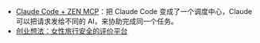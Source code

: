 - [Claude Code + ZEN MCP](https://x.com/gm365/status/1934203635849945328)：把 Claude Code 变成了一个调度中心，Claude 可以把请求发给不同的 AI，来协助完成同一个任务。
- [创业想法：女性旅行安全的评价平台](https://x.com/gregisenberg/status/1944133573629686093)